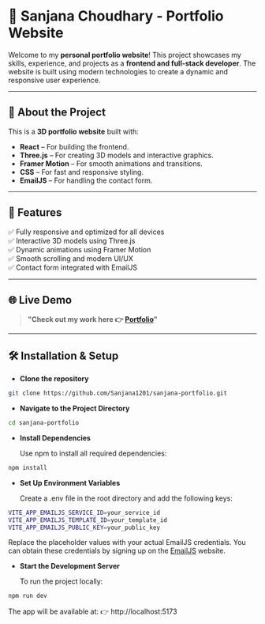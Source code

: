 # 🚀 Sanjana Choudhary - Portfolio Website  

Welcome to my **personal portfolio website**! This project showcases my skills, experience, and projects as a **frontend and full-stack developer**. The website is built using modern technologies to create a dynamic and responsive user experience.  

---

## 🌟 **About the Project**  
This is a **3D portfolio website** built with:  
- **React** – For building the frontend.  
- **Three.js** – For creating 3D models and interactive graphics.  
- **Framer Motion** – For smooth animations and transitions.  
- **CSS** – For fast and responsive styling.  
- **EmailJS** – For handling the contact form.  

---

## 🎯 **Features**  
✅ Fully responsive and optimized for all devices  
✅ Interactive 3D models using Three.js  
✅ Dynamic animations using Framer Motion  
✅ Smooth scrolling and modern UI/UX  
✅ Contact form integrated with EmailJS  

---

## 🌐 Live Demo  
> **"Check out my work here 👉 [Portfolio](https://sanjana-portfoilo.netlify.app/)"**
---

## 🛠️ **Installation & Setup**  
- **Clone the repository**  
```sh
git clone https://github.com/Sanjana1201/sanjana-portfolio.git
```
- **Navigate to the Project Directory**
```sh
cd sanjana-portfolio
```
- **Install Dependencies**

    Use npm to install all required dependencies:
```sh
npm install
```
- **Set Up Environment Variables**

    Create a .env file in the root directory and add the following keys:
```sh
VITE_APP_EMAILJS_SERVICE_ID=your_service_id
VITE_APP_EMAILJS_TEMPLATE_ID=your_template_id
VITE_APP_EMAILJS_PUBLIC_KEY=your_public_key
```
   Replace the placeholder values with your actual EmailJS credentials. You can obtain these credentials by signing up on the [EmailJS](https://www.emailjs.com/) website.

- **Start the Development Server**

    To run the project locally:
```sh
npm run dev
```
The app will be available at:
👉 http://localhost:5173


